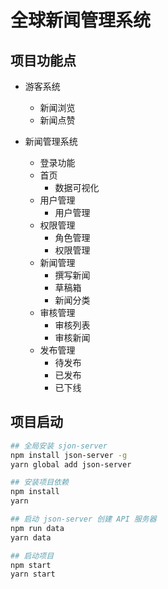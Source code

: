 # 全球新闻管理系统

## 项目功能点

- 游客系统
    - 新闻浏览
    - 新闻点赞

- 新闻管理系统
    - 登录功能
    - 首页
        - 数据可视化
    - 用户管理
        - 用户管理
    - 权限管理
        - 角色管理
        - 权限管理
    - 新闻管理
        - 撰写新闻
        - 草稿箱
        - 新闻分类
    - 审核管理
        - 审核列表
        - 审核新闻
    - 发布管理
        - 待发布
        - 已发布
        - 已下线

## 项目启动

```bash
## 全局安装 sjon-server
npm install json-server -g 
yarn global add json-server

## 安装项目依赖
npm install
yarn

## 启动 json-server 创建 API 服务器
npm run data
yarn data

## 启动项目
npm start
yarn start
```